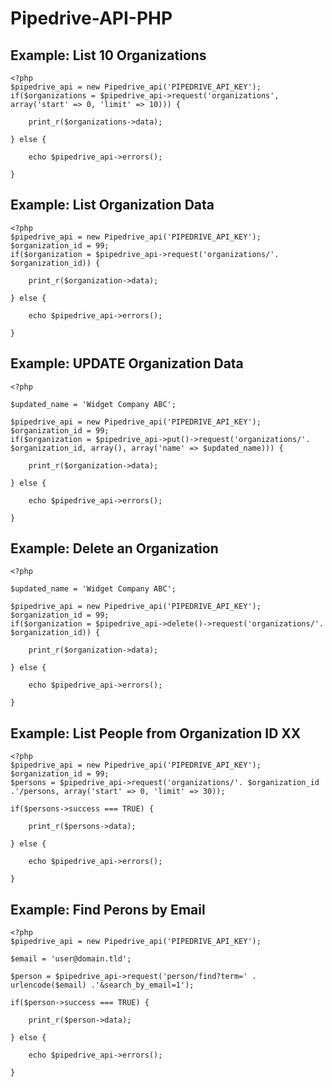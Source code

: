 # Pipedrive-API-PHP

## Example: List 10 Organizations
    
    <?php 
    $pipedrive_api = new Pipedrive_api('PIPEDRIVE_API_KEY');
    if($organizations = $pipedrive_api->request('organizations', array('start' => 0, 'limit' => 10))) {

        print_r($organizations->data); 

    } else {
        
        echo $pipedrive_api->errors(); 

    }


## Example: List Organization Data
    
    <?php 
    $pipedrive_api = new Pipedrive_api('PIPEDRIVE_API_KEY');
    $organization_id = 99; 
    if($organization = $pipedrive_api->request('organizations/'. $organization_id)) {

        print_r($organization->data); 

    } else {
        
        echo $pipedrive_api->errors(); 

    }


## Example: UPDATE Organization Data
    
    <?php 

    $updated_name = 'Widget Company ABC'; 

    $pipedrive_api = new Pipedrive_api('PIPEDRIVE_API_KEY');
    $organization_id = 99; 
    if($organization = $pipedrive_api->put()->request('organizations/'. $organization_id, array(), array('name' => $updated_name))) {

        print_r($organization->data); 

    } else {
        
        echo $pipedrive_api->errors(); 

    }


## Example: Delete an Organization
    
    <?php 

    $updated_name = 'Widget Company ABC'; 

    $pipedrive_api = new Pipedrive_api('PIPEDRIVE_API_KEY');
    $organization_id = 99; 
    if($organization = $pipedrive_api->delete()->request('organizations/'. $organization_id)) {

        print_r($organization->data); 

    } else {
        
        echo $pipedrive_api->errors(); 

    }

## Example: List People from Organization ID XX
    
    <?php 
    $pipedrive_api = new Pipedrive_api('PIPEDRIVE_API_KEY');
    $organization_id = 99; 
    $persons = $pipedrive_api->request('organizations/'. $organization_id .'/persons, array('start' => 0, 'limit' => 30));

    if($persons->success === TRUE) {

        print_r($persons->data); 

    } else {
        
        echo $pipedrive_api->errors(); 

    }
    
## Example: Find Perons by Email
    
    <?php 
    $pipedrive_api = new Pipedrive_api('PIPEDRIVE_API_KEY');
    
    $email = 'user@domain.tld'; 
    
    $person = $pipedrive_api->request('person/find?term=' . urlencode($email) .'&search_by_email=1');

    if($person->success === TRUE) {

        print_r($person->data); 

    } else {
        
        echo $pipedrive_api->errors(); 

    }
